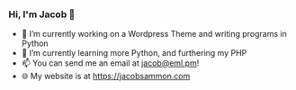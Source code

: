 ### Hi, I'm Jacob 👋

- 🔭 I’m currently working on a Wordpress Theme and writing programs in Python
- 🌱 I’m currently learning more Python, and furthering my PHP
- 📫 You can send me an email at jacob@eml.pm!
- 🌐 My website is at https://jacobsammon.com
